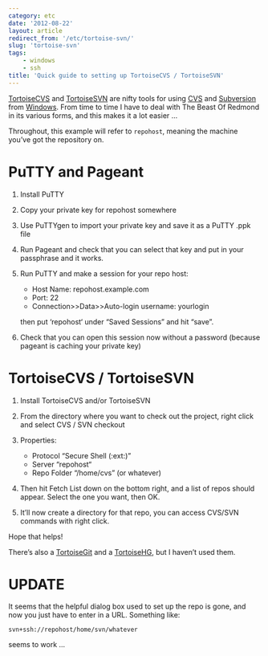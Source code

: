 ```yaml
---
category: etc
date: '2012-08-22'
layout: article
redirect_from: '/etc/tortoise-svn/'
slug: 'tortoise-svn'
tags:
    - windows
    - ssh
title: 'Quick guide to setting up TortoiseCVS / TortoiseSVN'
---
```


[TortoiseCVS](http://www.tortoisecvs.org/) and
[TortoiseSVN](http://tortoisesvn.tigris.org/) are nifty tools for using
[CVS](http://www.nongnu.org/cvs/) and
[Subversion](http://subversion.tigris.org/) from
[Windows](http://microsoft.com/windows/). From time to time I have to
deal with The Beast Of Redmond in its various forms, and this makes it a
lot easier ...

Throughout, this example will refer to `repohost`, meaning the machine
you’ve got the repository on.

PuTTY and Pageant
=================

1.  Install PuTTY
2.  Copy your private key for repohost somewhere
3.  Use PuTTYgen to import your private key and save it as a PuTTY .ppk
    file
4.  Run Pageant and check that you can select that key and put in your
    passphrase and it works.
5.  Run PuTTY and make a session for your repo host:

    -   Host Name: repohost.example.com
    -   Port: 22
    -   Connection&gt;&gt;Data&gt;&gt;Auto-login username: yourlogin

    then put ‘repohost‘ under “Saved Sessions” and hit “save”.
6.  Check that you can open this session now without a password (because
    pageant is caching your private key)

TortoiseCVS / TortoiseSVN
=========================

1.  Install TortoiseCVS and/or TortoiseSVN
2.  From the directory where you want to check out the project, right
    click and select CVS / SVN checkout
3.  Properties:
    -   Protocol “Secure Shell (:ext:)”
    -   Server “repohost“
    -   Repo Folder “/home/cvs” (or whatever)

4.  Then hit Fetch List down on the bottom right, and a list of repos
    should appear. Select the one you want, then OK.
5.  It’ll now create a directory for that repo, you can access CVS/SVN
    commands with right click.

Hope that helps!

There’s also a [TortoiseGit](http://code.google.com/p/tortoisegit/) and
a [TortoiseHG](http://tortoisehg.bitbucket.org/), but I haven’t used
them.

UPDATE
======

It seems that the helpful dialog box used to set up the repo is gone,
and now you just have to enter in a URL. Something like:

    svn+ssh://repohost/home/svn/whatever

seems to work ...
